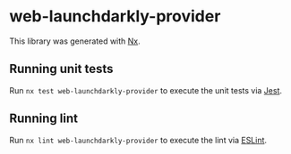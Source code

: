 # web-launchdarkly-provider

This library was generated with [Nx](https://nx.dev).

## Running unit tests

Run `nx test web-launchdarkly-provider` to execute the unit tests via [Jest](https://jestjs.io).

## Running lint

Run `nx lint web-launchdarkly-provider` to execute the lint via [ESLint](https://eslint.org/).
